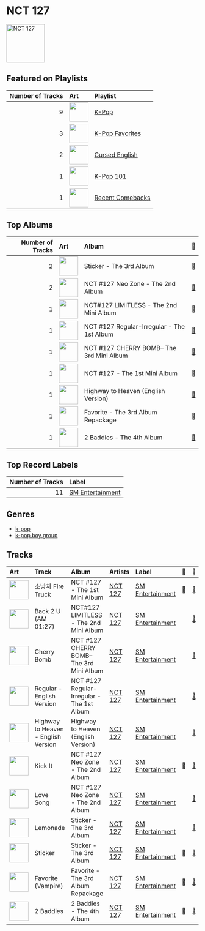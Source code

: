 
# NCT 127


<img src="https://i.scdn.co/image/ab6761610000e5eb7401998434b12fffd119ae18" alt="NCT 127" width="100" />

## Featured on Playlists
|   Number of Tracks | Art                                                                                                                                                                                                                         | Playlist                                             |
|-------------------:|:----------------------------------------------------------------------------------------------------------------------------------------------------------------------------------------------------------------------------|:-----------------------------------------------------|
|                  9 | <img src="https://mosaic.scdn.co/640/ab67616d0000b273505190077497c230422f2934ab67616d0000b2737dd8f95320e8ef08aa121dfeab67616d0000b2738164cd1a2e03b7ca2db9ff5eab67616d0000b273f7da7c0f322b7a1c95190d92" alt="" width="50" /> | [K-Pop](../playlists/k_pop.md)                       |
|                  3 | <img src="https://mosaic.scdn.co/640/ab67616d0000b2734ed058b71650a6ca2c04adffab67616d0000b273714e56679ab196354e2e443eab67616d0000b2737dd8f95320e8ef08aa121dfeab67616d0000b2738c4a282e84a53c1c8acf129a" alt="" width="50" /> | [K-Pop Favorites](../playlists/k_pop_favorites.md)   |
|                  2 | <img src="https://mosaic.scdn.co/640/ab67616d0000b2736017bca98dea58ceddea77c1ab67616d0000b273a0df2d59f0ae9426cba3eb36ab67616d0000b273cd723e6efb66f6ef28fac28eab67616d0000b273eb9bc74e6ced59a2638898b0" alt="" width="50" /> | [Cursed English](../playlists/cursed_english.md)     |
|                  1 | <img src="https://mosaic.scdn.co/640/ab67616d0000b2735c041fe9e3c9de436047d86bab67616d0000b2737a393b04e8ced571618223e8ab67616d0000b2737dd8f95320e8ef08aa121dfeab67616d0000b273829305487c8f3b96a1d955b3" alt="" width="50" /> | [K-Pop 101](../playlists/k_pop_101.md)               |
|                  1 | <img src="https://mosaic.scdn.co/640/ab67616d0000b2738cab1c75d2271af37c3e2db9ab67616d0000b273d2ef237da7f94762997c2083ab67616d0000b273e9cd59d664f597061a513038ab67616d0000b273ed10325dc317f32df83990b9" alt="" width="50" /> | [Recent Comebacks](../playlists/recent_comebacks.md) |
## Top Albums

|   Number of Tracks | Art                                                                                              | Album                                      | 🔗                                                          |
|-------------------:|:-------------------------------------------------------------------------------------------------|:-------------------------------------------|:-----------------------------------------------------------|
|                  2 | <img src="https://i.scdn.co/image/ab67616d0000b27373e21d92fa8c70ce6aba72d0" alt="" width="50" /> | Sticker - The 3rd Album                    | [🔗](https://open.spotify.com/album/6nYbIKGcTmKM5BAlJPPcad) |
|                  2 | <img src="https://i.scdn.co/image/ab67616d0000b2731727feddec43c335453b9252" alt="" width="50" /> | NCT #127 Neo Zone - The 2nd Album          | [🔗](https://open.spotify.com/album/5YOvg682zFOleCiSndLnZr) |
|                  1 | <img src="https://i.scdn.co/image/ab67616d0000b273ca74d3d623930d10f2c3c1f1" alt="" width="50" /> | NCT#127 LIMITLESS - The 2nd Mini Album     | [🔗](https://open.spotify.com/album/4EEfpF1qcPAl1J4Z770A2U) |
|                  1 | <img src="https://i.scdn.co/image/ab67616d0000b273ff666e3a12273d4d1380e9f0" alt="" width="50" /> | NCT #127 Regular-Irregular - The 1st Album | [🔗](https://open.spotify.com/album/4oU5Tp952fPL7z2Bax4JmU) |
|                  1 | <img src="https://i.scdn.co/image/ab67616d0000b2738d47b664117ca39e7b1acfc9" alt="" width="50" /> | NCT #127 CHERRY BOMB– The 3rd Mini Album   | [🔗](https://open.spotify.com/album/7H5FkCA6cTDBX3wtvIbN8s) |
|                  1 | <img src="https://i.scdn.co/image/ab67616d0000b2732d10195d8d9abd1357fff450" alt="" width="50" /> | NCT #127 - The 1st Mini Album              | [🔗](https://open.spotify.com/album/7xmqXxPAmkgn5HK9FcyBxR) |
|                  1 | <img src="https://i.scdn.co/image/ab67616d0000b2732159a29c68303b4b0076b741" alt="" width="50" /> | Highway to Heaven (English Version)        | [🔗](https://open.spotify.com/album/4et1GgNRTOx3xpK81Z0iOn) |
|                  1 | <img src="https://i.scdn.co/image/ab67616d0000b27325adc6ae87e26bc7e556af71" alt="" width="50" /> | Favorite - The 3rd Album Repackage         | [🔗](https://open.spotify.com/album/5LbnQtyHBfJUCigA08llHX) |
|                  1 | <img src="https://i.scdn.co/image/ab67616d0000b27320adea47ebd9e98d2e7d2247" alt="" width="50" /> | 2 Baddies - The 4th Album                  | [🔗](https://open.spotify.com/album/6p80QT3z7kOHpYdnsItQTQ) |

## Top Record Labels

|   Number of Tracks | Label                                             |
|-------------------:|:--------------------------------------------------|
|                 11 | [SM Entertainment](../labels/sm_entertainment.md) |

## Genres

- [k-pop](../genres/k_pop.md)
- [k-pop boy group](../genres/k_pop_boy_group.md)

## Tracks

| Art                                                                                              | Track                               | Album                                      | Artists               | Label                                             | 💚   | 🔗                                                          |
|:-------------------------------------------------------------------------------------------------|:------------------------------------|:-------------------------------------------|:----------------------|:--------------------------------------------------|:----|:-----------------------------------------------------------|
| <img src="https://i.scdn.co/image/ab67616d0000b2732d10195d8d9abd1357fff450" alt="" width="50" /> | 소방차 Fire Truck                      | NCT #127 - The 1st Mini Album              | [NCT 127](nct_127.md) | [SM Entertainment](../labels/sm_entertainment.md) | 💚   | [🔗](https://open.spotify.com/track/5hHlmrSV6d9LFMsDA1lamE) |
| <img src="https://i.scdn.co/image/ab67616d0000b273ca74d3d623930d10f2c3c1f1" alt="" width="50" /> | Back 2 U (AM 01:27)                 | NCT#127 LIMITLESS - The 2nd Mini Album     | [NCT 127](nct_127.md) | [SM Entertainment](../labels/sm_entertainment.md) |     | [🔗](https://open.spotify.com/track/37SqctQhMp3MjvGDXKhnJ3) |
| <img src="https://i.scdn.co/image/ab67616d0000b2738d47b664117ca39e7b1acfc9" alt="" width="50" /> | Cherry Bomb                         | NCT #127 CHERRY BOMB– The 3rd Mini Album   | [NCT 127](nct_127.md) | [SM Entertainment](../labels/sm_entertainment.md) |     | [🔗](https://open.spotify.com/track/3o8QzWsiiqTUVgBZfHgF58) |
| <img src="https://i.scdn.co/image/ab67616d0000b273ff666e3a12273d4d1380e9f0" alt="" width="50" /> | Regular - English Version           | NCT #127 Regular-Irregular - The 1st Album | [NCT 127](nct_127.md) | [SM Entertainment](../labels/sm_entertainment.md) |     | [🔗](https://open.spotify.com/track/4KqPuyZdcjXuRqXSARnt6r) |
| <img src="https://i.scdn.co/image/ab67616d0000b2732159a29c68303b4b0076b741" alt="" width="50" /> | Highway to Heaven - English Version | Highway to Heaven (English Version)        | [NCT 127](nct_127.md) | [SM Entertainment](../labels/sm_entertainment.md) |     | [🔗](https://open.spotify.com/track/3WNuXdBxk8tQ2VI020dqvE) |
| <img src="https://i.scdn.co/image/ab67616d0000b2731727feddec43c335453b9252" alt="" width="50" /> | Kick It                             | NCT #127 Neo Zone - The 2nd Album          | [NCT 127](nct_127.md) | [SM Entertainment](../labels/sm_entertainment.md) | 💚   | [🔗](https://open.spotify.com/track/1ayaOin9hxCtyhg4UsBTpg) |
| <img src="https://i.scdn.co/image/ab67616d0000b2731727feddec43c335453b9252" alt="" width="50" /> | Love Song                           | NCT #127 Neo Zone - The 2nd Album          | [NCT 127](nct_127.md) | [SM Entertainment](../labels/sm_entertainment.md) |     | [🔗](https://open.spotify.com/track/7xH1V8qRKEOCCqIJBvlTva) |
| <img src="https://i.scdn.co/image/ab67616d0000b27373e21d92fa8c70ce6aba72d0" alt="" width="50" /> | Lemonade                            | Sticker - The 3rd Album                    | [NCT 127](nct_127.md) | [SM Entertainment](../labels/sm_entertainment.md) |     | [🔗](https://open.spotify.com/track/6txVOdSbg928oeGhlVUrdK) |
| <img src="https://i.scdn.co/image/ab67616d0000b27373e21d92fa8c70ce6aba72d0" alt="" width="50" /> | Sticker                             | Sticker - The 3rd Album                    | [NCT 127](nct_127.md) | [SM Entertainment](../labels/sm_entertainment.md) | 💚   | [🔗](https://open.spotify.com/track/1iGQpclvzonFNzy7Ko89V7) |
| <img src="https://i.scdn.co/image/ab67616d0000b27325adc6ae87e26bc7e556af71" alt="" width="50" /> | Favorite (Vampire)                  | Favorite - The 3rd Album Repackage         | [NCT 127](nct_127.md) | [SM Entertainment](../labels/sm_entertainment.md) | 💚   | [🔗](https://open.spotify.com/track/2R8MZR1RCP4cIJITHDPRbY) |
| <img src="https://i.scdn.co/image/ab67616d0000b27320adea47ebd9e98d2e7d2247" alt="" width="50" /> | 2 Baddies                           | 2 Baddies - The 4th Album                  | [NCT 127](nct_127.md) | [SM Entertainment](../labels/sm_entertainment.md) | 💚   | [🔗](https://open.spotify.com/track/1WKLxJpDqkQ9x1qEDNutoX) |